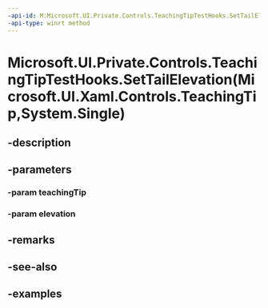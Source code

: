 ```yaml
---
-api-id: M:Microsoft.UI.Private.Controls.TeachingTipTestHooks.SetTailElevation(Microsoft.UI.Xaml.Controls.TeachingTip,System.Single)
-api-type: winrt method
---
```


# Microsoft.UI.Private.Controls.TeachingTipTestHooks.SetTailElevation(Microsoft.UI.Xaml.Controls.TeachingTip,System.Single)

<!--
public static void SetTailElevation (Microsoft.UI.Xaml.Controls.TeachingTip teachingTip, float elevation);
-->


## -description

## -parameters

### -param teachingTip

### -param elevation

## -remarks

## -see-also

## -examples


